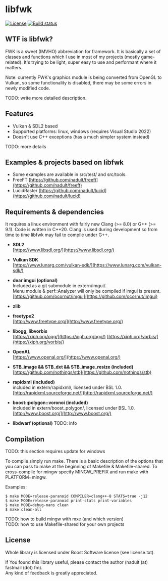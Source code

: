 # libfwk
[![License](https://img.shields.io/badge/License-Boost_1.0-lightblue.svg)](https://www.boost.org/LICENSE_1_0.txt)
[![Build status](https://github.com/nadult/libfwk/workflows/build/badge.svg?branch=main)](https://github.com/nadult/libfwk/actions)

## WTF is libfwk?

FWK is a sweet (IMVHO) abbreviation for framework. It is basically a set of classes
and functions which I use in most of my projects (mostly game-related). It's trying
to be light, super easy to use and performant where it matters.

Note: currently FWK's graphics module is being converted from OpenGL to Vulkan, so some
functionality is disabled, there may be some errors in newly modified code.

TODO: write more detailed description.

## Features

- Vulkan & SDL2 based
- Supported platforms: linux, windows (requires Visual Studio 2022)
- Doesn't use C++ exceptions (has a much simpler system instead)

TODO: more details

## Examples & projects based on libfwk

* Some examples are available in src/test/ and src/tools.
* FreeFT [https://github.com/nadult/freeft](https://github.com/nadult/freeft)
* LucidRaster [https://github.com/nadult/lucid](https://github.com/nadult/lucid)

## Requirements & dependencies

It requires a linux environment with fairly new Clang (>= 8.0) or G++ (>= 9.1).
Code is written in C++20. Clang is used during development so from time to
time libfwk may fail to compile under G++.

* **SDL2**  
	[https://www.libsdl.org/](https://www.libsdl.org/)
	
* **Vulkan SDK**  
	[https://www.lunarg.com/vulkan-sdk/](https://www.lunarg.com/vulkan-sdk/)

* **dear imgui (optional)**  
	Included as a git submodule in extern/imgui/.  
	Menu module & perf::Analyzer will only be compiled if imgui is present.  
	[https://github.com/ocornut/imgui](https://github.com/ocornut/imgui)

* **zlib**

* **freetype2**  
	[http://www.freetype.org/](http://www.freetype.org/)

* **libogg, libvorbis**  
	[https://xiph.org/ogg/](https://xiph.org/ogg/)
	[https://xiph.org/vorbis/](https://xiph.org/vorbis/)

* **OpenAL**  
	[https://www.openal.org/](https://www.openal.org/)

* **STB\_image && STB\_dxt && STB\_image\_resize (included)**
    [https://github.com/nothings/stb](https://github.com/nothings/stb)

* **rapidxml (included)**  
	included in extern/rapidxml/, licensed under BSL 1.0.  
	[http://rapidxml.sourceforge.net/](http://rapidxml.sourceforge.net/)

* **boost::polygon::voronoi (included)**   
    included in extern/boost_polygon/, licensed under BSL 1.0.  
	[http://www.boost.org/](http://www.boost.org/)

* **libdwarf (optional)**
    TODO: info

## Compilation

TODO: this section requires update for windows  

To compile simply run make. There is a basic description of the options that you can pass to make at the beginning of
Makefile & Makefile-shared. To cross-compile for mingw specify MINGW\_PREFIX and run make with PLATFORM=mingw.

Examples:

    $ make MODE=release-paranoid COMPILER=clang++-8 STATS=true -j12
    $ make MODE=release-paranoid print-stats print-variables
    $ make MODE=debug-nans clean
    $ make clean-all

TODO: how to build mingw with mxe (and which version)  
TODO: how to use Makefile-shared for your own projects

## License

Whole library is licensed under Boost Software license (see license.txt).

If You found this library useful, please contact the author (nadult (at) fastmail (dot) fm).  
Any kind of feedback is greatly appreciated.
